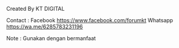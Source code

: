 Created By KT DIGITAL

Contact :
Facebook https://www.facebook.com/forumkt
Whatsapp https://wa.me/6285783231196

Note :
Gunakan dengan bermanfaat
